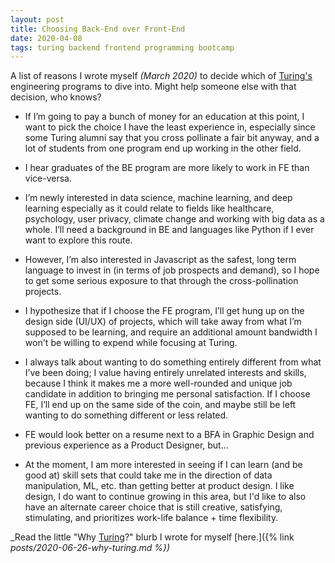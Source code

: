 ```yaml
---
layout: post
title: Choosing Back-End over Front-End
date: 2020-04-08
tags: turing backend frontend programming bootcamp
---
```


A list of reasons I wrote myself _(March 2020)_ to decide which of [Turing's](https://turing.io/) engineering programs to dive into. Might help someone else with that decision, who knows?

* If I’m going to pay a bunch of money for an education at this point, I want to pick the choice I have the least experience in, especially since some Turing alumni say that you cross pollinate a fair bit anyway, and a lot of students from one program end up working in the other field.

* I hear graduates of the BE program are more likely to work in FE than vice-versa.

* I’m newly interested in data science, machine learning, and deep learning especially as it could relate to fields like healthcare, psychology, user privacy, climate change and working with big data as a whole. I’ll need a background in BE and languages like Python if I ever want to explore this route.  

* However, I’m also interested in Javascript as the safest, long term language to invest in (in terms of job prospects and demand), so I hope to get some serious exposure to that through the cross-pollination projects.

* I hypothesize that if I choose the FE program, I’ll get hung up on the design side (UI/UX) of projects, which will take away from what I’m supposed to be learning, and require an additional amount bandwidth I won't be willing to expend while focusing at Turing.

* I always talk about wanting to do something entirely different from what I’ve been doing; I value having entirely unrelated interests and skills, because I think it makes me a more well-rounded and unique job candidate in addition to bringing me personal satisfaction. If I choose FE, I’ll end up on the same side of the coin, and maybe still be left wanting to do something different or less related.

* FE would look better on a resume next to a BFA in Graphic Design and previous experience as a Product Designer, but...

* At the moment, I am more interested in seeing if I can learn (and be good at) skill sets that could take me in the direction of data manipulation, ML, etc. than getting better at product design. I like design, I do want to continue growing in this area, but I'd like to also have an alternate career choice that is still creative, satisfying, stimulating, and prioritizes work-life balance + time flexibility.

_Read the little "Why [Turing](https://turing.io/)?" blurb I wrote for myself [here.]({% link _posts/2020-06-26-why-turing.md %})_
